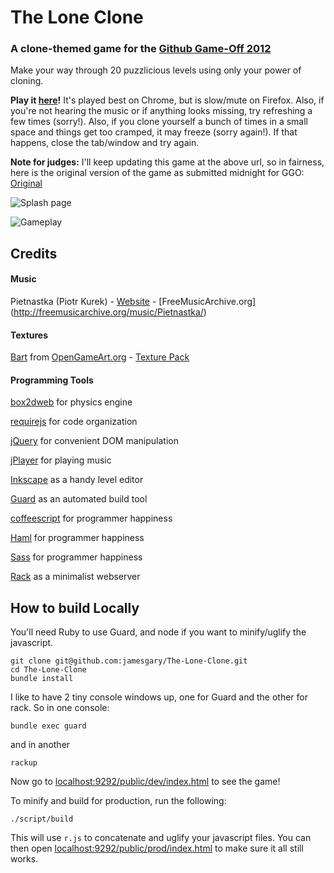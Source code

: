 # The Lone Clone

### A clone-themed game for the [Github Game-Off 2012](https://github.com/github/game-off-2012)

Make your way through 20 puzzlicious levels using only your power of cloning.

**Play it [here](https://s3.amazonaws.com/james_gary/theLoneClone/index.html)!** It's played best on Chrome, but is slow/mute on Firefox. Also, if you're not hearing the music or if anything looks missing, try refreshing a few times (sorry!). Also, if you clone yourself a bunch of times in a small space and things get too cramped, it may freeze (sorry again!). If that happens, close the tab/window and try again.

**Note for judges:** I'll keep updating this game at the above url, so in fairness, here is the original version of the game as submitted midnight for GGO: [Original](https://s3.amazonaws.com/james_gary/github-gameoff/theLoneClone/index.html)

![Splash page](http://i.imgur.com/1ahvg.png)

![Gameplay](http://i.imgur.com/eDknv.png)

## Credits

#### Music
Pietnastka (Piotr Kurek) - [Website](http://www.piotrkurek.com/) - [FreeMusicArchive.org] (http://freemusicarchive.org/music/Pietnastka/)

#### Textures

[Bart](http://opengameart.org/users/bart) from [OpenGameArt.org](http://opengameart.org) - [Texture Pack](http://opengameart.org/content/19-high-res-stone-and-concrete-texture-photos)

#### Programming Tools
[box2dweb](http://code.google.com/p/box2dweb/) for physics engine

[requirejs](http://requirejs.org/) for code organization

[jQuery](http://jquery.com/) for convenient DOM manipulation

[jPlayer](http://www.jplayer.org/) for playing music

[Inkscape](http://inkscape.org/) as a handy level editor

[Guard](https://github.com/guard/guard) as an automated build tool

[coffeescript](http://coffeescript.org/) for programmer happiness

[Haml](http://haml.info/) for programmer happiness

[Sass](http://sass-lang.com/) for programmer happiness

[Rack](http://rack.github.com/) as a minimalist webserver

## How to build Locally

You'll need Ruby to use Guard, and node if you want to minify/uglify the javascript.

```
git clone git@github.com:jamesgary/The-Lone-Clone.git
cd The-Lone-Clone
bundle install
```

I like to have 2 tiny console windows up, one for Guard and the other for rack. So in one console:

```
bundle exec guard
```

and in another

```
rackup
```

Now go to [localhost:9292/public/dev/index.html](http://localhost:9292/public/dev/index.html) to see the game!

To minify and build for production, run the following:

```
./script/build
```

This will use `r.js` to concatenate and uglify your javascript files. You can then open [localhost:9292/public/prod/index.html](http://localhost:9292/public/prod/index.html) to make sure it all still works.